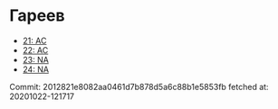 # Гареев
- [21: AC](21.md)
- [22: AC](22.md)
- [23: NA](23.md)
- [24: NA](24.md)

Commit: 2012821e8082aa0461d7b878d5a6c88b1e5853fb
 fetched at: 20201022-121717
